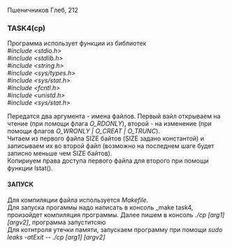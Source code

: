 Пшеничников Глеб, 212  

### TASK4(cp)

Программа использует функции из библиотек   
_#include <stdio.h>  
#include <stdlib.h>  
#include <string.h>  
#include <sys/types.h>  
#include <sys/stat.h>  
#include <fcntl.h>  
#include <unistd.h>  
#include <sys/stat.h>_

Передатся два аргумента - имена файлов. Первый вайл открываем на чтение (при помощи флага _O_RDONLY_), второй - на изменение (при помощи флагов _O_WRONLY | O_CREAT | O_TRUNC_).  
Читаем из первого файла SIZE байтов (SIZE задано константой) и записываем их во второй файл (возможно на последнем шаге будет записно меньше чем SIZE  байтов).  
Копириуем права доступа первого файла для второго при помощи функции lstat().



#### ЗАПУСК
Для компиляции файла используется _Makefile_.  
Для запуска прогаммы надо написать в консоль _make task4, произойдет компиляция программы. Далее пишем в консоль _./cp [arg1] [argv2]_,  программа запуститсяю  
Для котнтроля утечки памяти, запускаем программу при помощи _sudo leaks -atExit -- ./cp [arg1] [argv2]_
